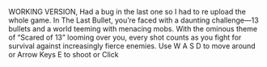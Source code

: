WORKING VERSION, Had a bug in the last one so I had to re upload the whole game. In The Last Bullet, you’re faced with a daunting challenge—13 bullets and a world teeming with menacing mobs. With the ominous theme of “Scared of 13” looming over you, every shot counts as you fight for survival against increasingly fierce enemies. Use W A S D to move around or Arrow Keys E to shoot or Click
